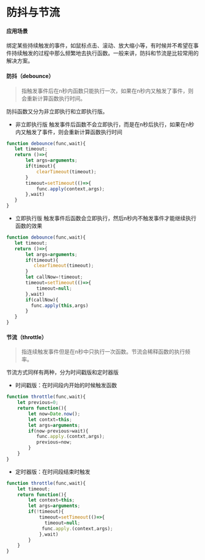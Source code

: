# 防抖与节流
#### 应用场景
绑定某些持续触发的事件，如鼠标点击、滚动、放大缩小等，有时候并不希望在事件持续触发的过程中那么频繁地去执行函数。一般来讲，防抖和节流是比较常用的解决方案。

#### 防抖（debounce）
> 指触发事件后在n秒内函数只能执行一次，如果在n秒内又触发了事件，则会重新计算函数执行时间。

防抖函数又分为非立即执行和立即执行版。

- 非立即执行版 触发事件后函数不会立即执行，而是在n秒后执行，如果在n秒内又触发了事件，则会重新计算函数执行时间

```js
function debounce(func,wait){
   let timeout;
   return ()=>{
       let args=arguments;
       if(timout){
           clearTimeout(timeout);
       }
       timeout=setTimeout(()=>{
           func.apply(context,args);
       },wait)
   }
}
```
- 立即执行版 触发事件后函数会立即执行，然后n秒内不触发事件才能继续执行函数的效果

```js
function debounce(func,wait){
   let timeout;
   return ()=>{
       let args=arguments;
       if(timeout){
          clearTimeout(timeout);
       }
       let callNow=!timeout;
       timeout=setTimeout(()=>{
           timeout=null;
       },wait)
       if(callNow){
         func.apply(this,args)
       }
   }
}
```

#### 节流（throttle）
> 指连续触发事件但是在n秒中只执行一次函数。节流会稀释函数的执行频率。

节流方式同样有两种，分为时间戳版和定时器版

- 时间戳版：在时间段内开始的时候触发函数

```js
function throttle(func,wait){
    let previous=0;
    return function(){
        let now=Date.now();
        let contxt=this;
        let args=arguments;
        if(now-previous>wait){
           func.apply.(contxt,args);
           previous=now;
        }
    }
}
```

- 定时器版：在时间段结束时触发

```js
function throttle(func,wait){
    let timeout;
    return function(){
        let context=this;
        let args=arguments;
        if(!timeout){
            timeout=setTimeout(()=>{
              timeout=null;
             func.apply.(context,args);
            },wait)
        }
    }
}
```